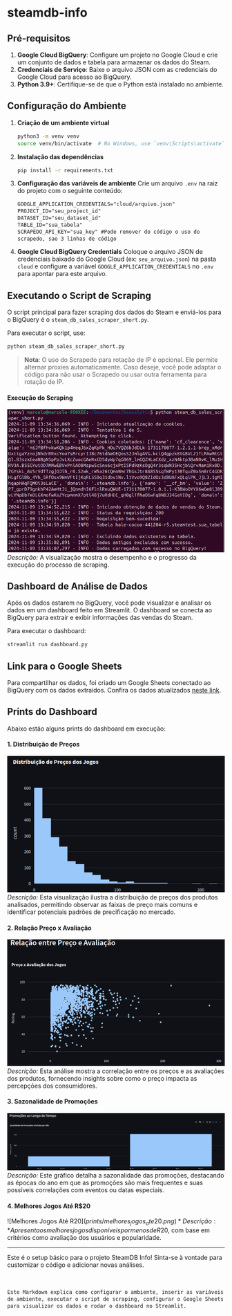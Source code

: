 # steamdb-info



## Pré-requisitos
1. **Google Cloud BigQuery**: Configure um projeto no Google Cloud e crie um conjunto de dados e tabela para armazenar os dados do Steam.
2. **Credenciais de Serviço**: Baixe o arquivo JSON com as credenciais do Google Cloud para acesso ao BigQuery.
3. **Python 3.9+**: Certifique-se de que o Python está instalado no ambiente.


## Configuração do Ambiente


1. **Criação de um ambiente virtual**
   ```bash
   python3 -m venv venv
   source venv/bin/activate  # No Windows, use `venv\Scripts\activate`
   ```


2. **Instalação das dependências**
   ```bash
   pip install -r requirements.txt
   ```


3. **Configuração das variáveis de ambiente**
   Crie um arquivo `.env` na raiz do projeto com o seguinte conteúdo:
   ```env
   GOOGLE_APPLICATION_CREDENTIALS="cloud/arquivo.json"
   PROJECT_ID="seu_project_id"
   DATASET_ID="seu_dataset_id"
   TABLE_ID="sua_tabela"
   SCRAPEDO_API_KEY="sua_key" #Pode remover do código o uso do scrapedo, sao 3 linhas de código  
   ```


4. **Google Cloud BigQuery Credentials**
   Coloque o arquivo JSON de credenciais baixado do Google Cloud (ex: `seu_arquivo.json`) na pasta `cloud` e configure a variável `GOOGLE_APPLICATION_CREDENTIALS` no `.env` para apontar para este arquivo.


## Executando o Script de Scraping
O script principal para fazer scraping dos dados do Steam e enviá-los para o BigQuery é o `steam_db_sales_scraper_short.py`.


Para executar o script, use:
```bash
python steam_db_sales_scraper_short.py
```


> **Nota**: O uso do Scrapedo para rotação de IP é opcional. Ele permite alternar proxies automaticamente. Caso deseje, você pode adaptar o código para não usar o Scrapedo ou usar outra ferramenta para rotação de IP.


#### Execução do Scraping
![Execução do Scraping](prints/execucao_scraping.png)
*Descrição:* A visualização mostra o desempenho e o progresso da execução do processo de scraping.


## Dashboard de Análise de Dados
Após os dados estarem no BigQuery, você pode visualizar e analisar os dados em um dashboard feito em Streamlit. O dashboard se conecta ao BigQuery para extrair e exibir informações das vendas do Steam.


Para executar o dashboard:
```bash
streamlit run dashboard.py
```


## Link para o Google Sheets
Para compartilhar os dados, foi criado um Google Sheets conectado ao BigQuery com os dados extraídos. Confira os dados atualizados [neste link](https://docs.google.com/spreadsheets/d/1gvP-EukSc_XbGuRzOC4mHOa9ufYsSwFcu-4CBDos-3A/edit?usp=sharing).


## Prints do Dashboard
Abaixo estão alguns prints do dashboard em execução:


#### 1. Distribuição de Preços
![Distribuição de Preços](prints/distribuicao_precos.png)
*Descrição:* Esta visualização ilustra a distribuição de preços dos produtos analisados, permitindo observar as faixas de preço mais comuns e identificar potenciais padrões de precificação no mercado.

#### 2. Relação Preço x Avaliação
![Relação Preço x Avaliação](prints/relacao_preco_avaliacao.png)
*Descrição:* Esta análise mostra a correlação entre os preços e as avaliações dos produtos, fornecendo insights sobre como o preço impacta as percepções dos consumidores.


#### 3. Sazonalidade de Promoções
![Sazonalidade de Promoções](prints/sazonalidade_promocoes.png)
*Descrição:* Este gráfico detalha a sazonalidade das promoções, destacando as épocas do ano em que as promoções são mais frequentes e suas possíveis correlações com eventos ou datas especiais.

#### 4. Melhores Jogos Até R$20
![Melhores Jogos Até R$20](prints/melhores_jogos_ate20.png)
*Descrição:* Apresenta os melhores jogos disponíveis por menos de R$20, com base em critérios como avaliação dos usuários e popularidade.


---


Este é o setup básico para o projeto SteamDB Info! Sinta-se à vontade para customizar o código e adicionar novas análises.
```


Este Markdown explica como configurar o ambiente, inserir as variáveis de ambiente, executar o script de scraping, configurar o Google Sheets para visualizar os dados e rodar o dashboard no Streamlit.

